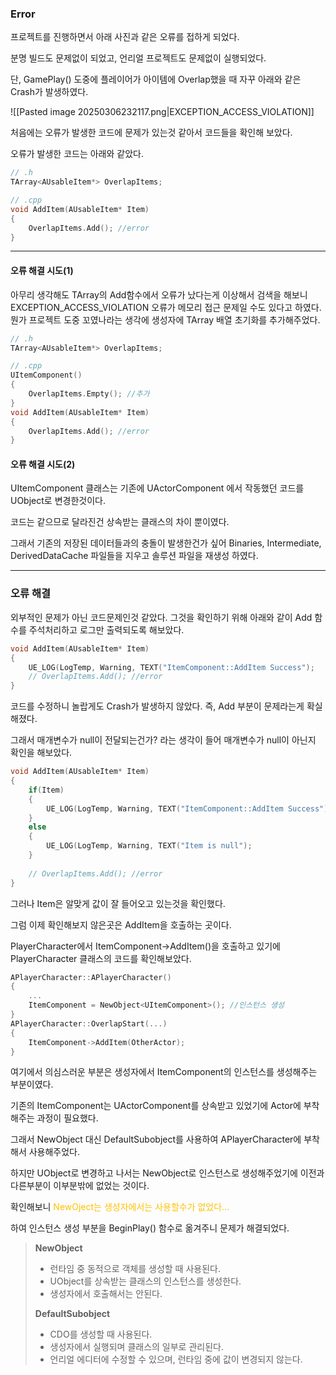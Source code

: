 ### Error

프로젝트를 진행하면서 아래 사진과 같은 오류를 접하게 되었다.

분명 빌드도 문제없이 되었고, 언리얼 프로젝트도 문제없이 실행되었다.

단, GamePlay() 도중에 플레이어가 아이템에 Overlap했을 때 자꾸 아래와 같은 Crash가 발생하였다.

![[Pasted image 20250306232117.png|EXCEPTION_ACCESS_VIOLATION]]

처음에는 오류가 발생한 코드에 문제가 있는것 같아서 코드들을 확인해 보았다.

오류가 발생한 코드는 아래와 같았다.

```cpp
// .h
TArray<AUsableItem*> OverlapItems;

// .cpp
void AddItem(AUsableItem* Item)
{
	OverlapItems.Add(); //error
}
```

---

#### 오류 해결 시도(1)

아무리 생각해도 TArray의 Add함수에서 오류가 났다는게 이상해서 검색을 해보니 EXCEPTION_ACCESS_VIOLATION 오류가 메모리 접근 문제일 수도 있다고 하였다. 뭔가 프로젝트 도중 꼬였나라는 생각에 생성자에 TArray 배열 초기화를 추가해주었다.

```cpp
// .h
TArray<AUsableItem*> OverlapItems;

// .cpp
UItemComponent()
{
	OverlapItems.Empty(); //추가
}
void AddItem(AUsableItem* Item)
{
	OverlapItems.Add(); //error
}
```

#### 오류 해결 시도(2)

UItemComponent 클래스는 기존에 UActorComponent 에서 작동했던 코드를 UObject로 변경한것이다.

코드는 같으므로 달라진건 상속받는 클래스의 차이 뿐이였다. 

그래서 기존의 저장된 데이터들과의 충돌이 발생한건가 싶어 Binaries, Intermediate, DerivedDataCache 파일들을 지우고 솔루션 파일을 재생성 하였다.

---

### 오류 해결

외부적인 문제가 아닌 코드문제인것 같았다. 그것을 확인하기 위해 아래와 같이 Add 함수를 주석처리하고 로그만 출력되도록 해보았다.

```cpp
void AddItem(AUsableItem* Item)
{
	UE_LOG(LogTemp, Warning, TEXT("ItemComponent::AddItem Success");
	// OverlapItems.Add(); //error
}
```

코드를 수정하니 놀랍게도 Crash가 발생하지 않았다. 즉, Add 부분이 문제라는게 확실해졌다.

그래서 매개변수가 null이 전달되는건가? 라는 생각이 들어 매개변수가 null이 아닌지 확인을 해보았다.

```cpp
void AddItem(AUsableItem* Item)
{
	if(Item)
    {
    	UE_LOG(LogTemp, Warning, TEXT("ItemComponent::AddItem Success");
    }
    else
    {
    	UE_LOG(LogTemp, Warning, TEXT("Item is null");
    }
	
	// OverlapItems.Add(); //error
}
```

그러나 Item은 알맞게 값이 잘 들어오고 있는것을 확인했다.

그럼 이제 확인해보지 않은곳은 AddItem을 호출하는 곳이다.

PlayerCharacter에서 ItemComponent->AddItem()을 호출하고 있기에 PlayerCharacter 클래스의 코드를 확인해보았다.

```cpp
APlayerCharacter::APlayerCharacter()
{
	...
    ItemComponent = NewObject<UItemComponent>(); //인스턴스 생성
}
APlayerCharacter::OverlapStart(...)
{
	ItemComponent->AddItem(OtherActor);
}
```

여기에서 의심스러운 부분은 생성자에서 ItemComponent의 인스턴스를 생성해주는 부분이였다.

기존의 ItemComponent는 UActorComponent를 상속받고 있었기에 Actor에 부착해주는 과정이 필요했다.

그래서 NewObject 대신 DefaultSubobject를 사용하여 APlayerCharacter에 부착해서 사용해주었다.

하지만 UObject로 변경하고 나서는 NewObject로 인스턴스로 생성해주었기에 이전과 다른부분이 이부분밖에 없었는 것이다.

확인해보니 <span style="color:rgb(255, 192, 0)">NewOject는 생성자에서는 사용할수가 없었다...</span>

하여 인스턴스 생성 부분을 BeginPlay() 함수로 옮겨주니 문제가 해결되었다.

> **NewObject**  
> - 런타임 중 동적으로 객체를 생성할 때 사용된다.  
> - UObject를 상속받는 클래스의 인스턴스를 생성한다.  
> - 생성자에서 호출해서는 안된다.  
>   
> **DefaultSubobject**  
> - CDO를 생성할 때 사용된다.  
> - 생성자에서 실행되며 클래스의 일부로 관리된다.  
> - 언리얼 에디터에 수정할 수 있으며, 런타임 중에 값이 변경되지 않는다.